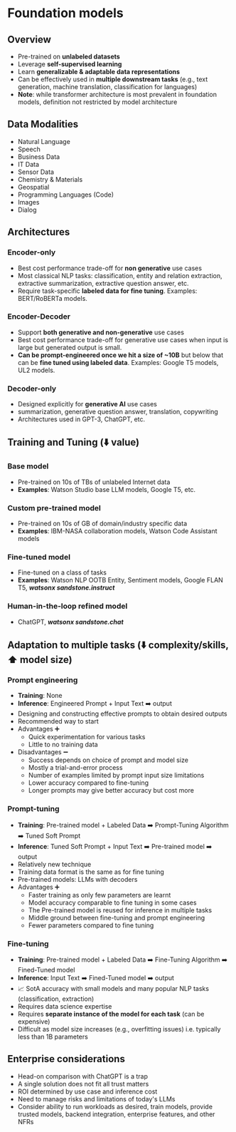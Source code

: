# Foundation models

## Overview

- Pre-trained on **unlabeled datasets**
- Leverage **self-supervised learning**
- Learn **generalizable & adaptable data representations**
- Can be effectively used in **multiple downstream tasks** (e.g., text generation, machine translation, classification for languages)
- **Note**: while transformer architecture is most prevalent in foundation models, definition not restricted by model architecture

## Data Modalities

- Natural Language
- Speech
- Business Data
- IT Data
- Sensor Data
- Chemistry & Materials
- Geospatial
- Programming Languages (Code)
- Images
- Dialog

## Architectures

### Encoder-only

- Best cost performance trade-off for **non generative** use cases
- Most classical NLP tasks: classification, entity and relation extraction, extractive summarization, extractive question answer, etc.
- Require task-specific **labeled data for fine tuning**. Examples: BERT/RoBERTa models.

### Encoder-Decoder

- Support **both generative and non-generative** use cases
- Best cost performance trade-off for generative use cases when input is large but generated output is small.
- **Can be prompt-engineered once we hit a size of ~10B** but below that can be **fine tuned using labeled data**. Examples: Google T5 models, UL2 models.

### Decoder-only

- Designed explicitly for **generative AI** use cases
- summarization, generative question answer, translation, copywriting
- Architectures used in GPT-3, ChatGPT, etc.

## Training and Tuning (⬇️ value)

### Base model 

- Pre-trained on 10s of TBs of unlabeled Internet data
- **Examples**: Watson Studio base LLM models, Google T5, etc.

### Custom pre-trained model

- Pre-trained on 10s of GB of domain/industry specific data
- **Examples**: IBM-NASA collaboration models, Watson Code Assistant models

### Fine-tuned model

- Fine-tuned on a class of tasks
- **Examples**: Watson NLP OOTB Entity, Sentiment models, Google FLAN T5, ***watsonx sandstone.instruct***

### Human-in-the-loop refined model

- ChatGPT, ***watsonx sandstone.chat***

## Adaptation to multiple tasks (⬇️ complexity/skills, ⬆️ model size)

### Prompt engineering

- **Training**: None
- **Inference**: Engineered Prompt + Input Text ➡️ output
- Designing and constructing effective prompts to obtain desired outputs
- Recommended way to start
- Advantages ➕
  - Quick experimentation for various tasks
  - Little to no training data
- Disadvantages ➖
  - Success depends on choice of prompt and model size
  - Mostly a trial-and-error process
  - Number of examples limited by prompt input size limitations
  - Lower accuracy compared to fine-tuning
  - Longer prompts may give better accuracy but cost more

### Prompt-tuning

- **Training**: Pre-trained model + Labeled Data ➡️ Prompt-Tuning Algorithm ➡️ Tuned Soft Prompt
- **Inference**: Tuned Soft Prompt + Input Text ➡️ Pre-trained model ➡️ output
- Relatively new technique
- Training data format is the same as for fine tuning
- Pre-trained models: LLMs with decoders
- Advantages ➕
  - Faster training as only few parameters are learnt
  - Model accuracy comparable to fine tuning in some cases
  - The Pre-trained model is reused for inference in multiple tasks
  - Middle ground between fine-tuning and prompt engineering
  - Fewer parameters compared to fine tuning

### Fine-tuning

- **Training**: Pre-trained model + Labeled Data ➡️ Fine-Tuning Algorithm ➡️ Fined-Tuned model
- **Inference**: Input Text ➡️ Fined-Tuned model ➡️ output
- 📈 SotA accuracy with small models and many popular NLP tasks (classification, extraction)
- Requires data science expertise 
- Requires **separate instance of the model for each task** (can be expensive)
- Difficult as model size increases (e.g., overfitting issues) i.e. typically less than 1B parameters

## Enterprise considerations

- Head-on comparison with ChatGPT is a trap
- A single solution does not fit all trust matters
- ROI determined by use case and inference cost
- Need to manage risks and limitations of today's LLMs
- Consider ability to run workloads as desired, train models, provide trusted models, backend integration, enterprise features, and other NFRs
